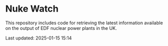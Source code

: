 # Nuke Watch

This repository includes code for retrieving the latest information available on the output of EDF nuclear power plants in the UK.

Last updated: 2025-01-15 15:14